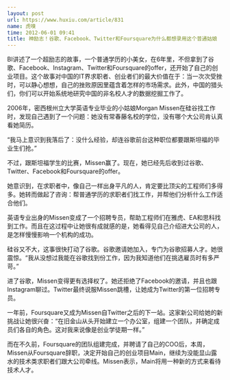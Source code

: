 ```yaml
---
layout: post
url: https://www.huxiu.com/article/831
name: 虎嗅
time: 2012-06-01 09:41
title: 神励志！谷歌、Facebook、Twitter和Foursquare为什么都想录用这个普通姑娘
---
```

BI讲述了一个超励志的故事，一个普通学历的小美女，在6年里，不但拿到了谷歌、Facebook、Instagram、Twitter和Foursquare的offer，还开始了自己的创业项目。这个故事对中国的IT界求职者、创业者们的最大价值在于：当一次次受挫时，可以静心想想，自己的挫败原因里蕴含着怎样的市场需求。此外，中国的猎头们，你们可以开始系统地研究中国的非名校人才的数据挖掘工作了。

2006年，密西根州立大学英语专业毕业的小姑娘Morgan Missen在硅谷找工作时，发现自己遇到了一个问题：她没有常春藤名校的学位，没有哪个大公司肯认真看她简历。

“我马上意识到我落后了：没什么经验，却连谷歌前台这种职位都要跟斯坦福的毕业生们抢。”

不过，跟斯坦福学生的比赛，Missen赢了。现在，她已经先后收到过谷歌、Twitter、Facebook和Foursquare的offer。

她意识到，在求职者中，像自己一样出身平凡的人，肯定要比顶尖的工程师们多得多。她转而做起了咨询：帮普通学历的求职者们找工作，并帮他们分析什么工作适合他们。

英语专业出身的Missen变成了一个招聘专员，帮助工程师们在雅虎、EA和思科找到工作。而且在这过程中让她很有成就感的是，她看得见自己介绍进大公司的人，是怎样慢慢影响一个机构的成功。

硅谷又不大，这事很快打动了谷歌。谷歌邀请她加入，专门为谷歌招募人才。她很震惊。“我从没想过我能在谷歌找到份工作，因为我知道他们在挑选雇员时有多严苛。”

进了谷歌，Missen变得更有选择权了。她还拒绝了Facebook的邀请，并且也跟Instagram聊过。Twitter最终说服Missen跳槽，让她成为Twitter的第一位招聘专员。

一年前，Foursquare又成为Missen自Twitter之后的下一站。这家新公司给她的新挑战让她很兴奋：“在旧金山从头开始建立一个办公室，组建一个团队，并确定成员们各自的角色。这对我来说像是创业学徒期一样。”

而在不久前，Foursquare的团队组建完成，并聘请了自己的COO后，本周，Missen从Foursquare辞职，决定开始自己的创业项目Main，继续为没能显山露水的技术类求职者们跟大公司牵线。Missen表示，Main将用一种新的方式来看待技术人才。

